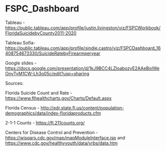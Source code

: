 # FSPC_Dashboard

Tableau - https://public.tableau.com/app/profile/justin.livingston/viz/FSPCWorkbook/FloridaSuicidebyCounty2011-2020

Tableau Sofia- https://public.tableau.com/app/profile/sindie.castro/viz/FSPCDashboard_16408754673330/SuicideRatebyFirearmperyear

Google slides - https://docs.google.com/presentation/d/1kJ9BCC4LZloabozyE2AAeBoIWeOnyTyM1CW-Lh3o05c/edit?usp=sharing


Sources:

Florida Suicide Count and Rate - https://www.flhealthcharts.gov/Charts/Default.aspx

Florida Census - http://edr.state.fl.us/content/population-demographics/data/index-floridaproducts.cfm

2-1-1 Counts - https://fl.211counts.org/

Centers for Disease Control and Prevention - https://wisqars.cdc.gov/map/mapModuleInterface.jsp and https://www.cdc.gov/healthyyouth/data/yrbs/data.htm

